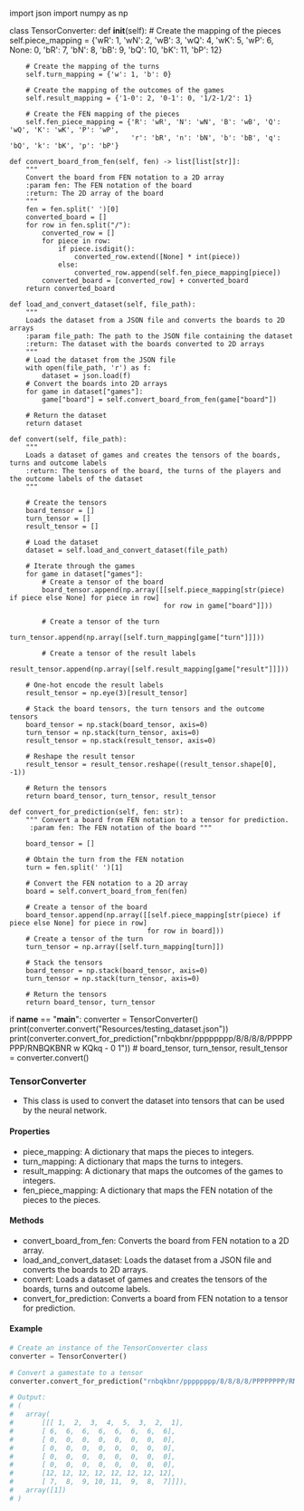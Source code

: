 import json
import numpy as np


class TensorConverter:
    def __init__(self):
        # Create the mapping of the pieces
        self.piece_mapping = {'wR': 1, 'wN': 2, 'wB': 3, 'wQ': 4, 'wK': 5, 'wP': 6, None: 0,
                              'bR': 7, 'bN': 8, 'bB': 9, 'bQ': 10, 'bK': 11, 'bP': 12}

        # Create the mapping of the turns
        self.turn_mapping = {'w': 1, 'b': 0}

        # Create the mapping of the outcomes of the games
        self.result_mapping = {'1-0': 2, '0-1': 0, '1/2-1/2': 1}

        # Create the FEN mapping of the pieces
        self.fen_piece_mapping = {'R': 'wR', 'N': 'wN', 'B': 'wB', 'Q': 'wQ', 'K': 'wK', 'P': 'wP',
                                  'r': 'bR', 'n': 'bN', 'b': 'bB', 'q': 'bQ', 'k': 'bK', 'p': 'bP'}

    def convert_board_from_fen(self, fen) -> list[list[str]]:
        """
        Convert the board from FEN notation to a 2D array
        :param fen: The FEN notation of the board
        :return: The 2D array of the board
        """
        fen = fen.split(' ')[0]
        converted_board = []
        for row in fen.split("/"):
            converted_row = []
            for piece in row:
                if piece.isdigit():
                    converted_row.extend([None] * int(piece))
                else:
                    converted_row.append(self.fen_piece_mapping[piece])
            converted_board = [converted_row] + converted_board
        return converted_board

    def load_and_convert_dataset(self, file_path):
        """
        Loads the dataset from a JSON file and converts the boards to 2D arrays
        :param file_path: The path to the JSON file containing the dataset
        :return: The dataset with the boards converted to 2D arrays
        """
        # Load the dataset from the JSON file
        with open(file_path, 'r') as f:
            dataset = json.load(f)
        # Convert the boards into 2D arrays
        for game in dataset["games"]:
            game["board"] = self.convert_board_from_fen(game["board"])

        # Return the dataset
        return dataset

    def convert(self, file_path):
        """
        Loads a dataset of games and creates the tensors of the boards, turns and outcome labels
        :return: The tensors of the board, the turns of the players and the outcome labels of the dataset
        """

        # Create the tensors
        board_tensor = []
        turn_tensor = []
        result_tensor = []

        # Load the dataset
        dataset = self.load_and_convert_dataset(file_path)

        # Iterate through the games
        for game in dataset["games"]:
            # Create a tensor of the board
            board_tensor.append(np.array([[self.piece_mapping[str(piece) if piece else None] for piece in row]
                                          for row in game["board"]]))

            # Create a tensor of the turn
            turn_tensor.append(np.array([self.turn_mapping[game["turn"]]]))

            # Create a tensor of the result labels
            result_tensor.append(np.array([self.result_mapping[game["result"]]]))

        # One-hot encode the result labels
        result_tensor = np.eye(3)[result_tensor]

        # Stack the board tensors, the turn tensors and the outcome tensors
        board_tensor = np.stack(board_tensor, axis=0)
        turn_tensor = np.stack(turn_tensor, axis=0)
        result_tensor = np.stack(result_tensor, axis=0)

        # Reshape the result tensor
        result_tensor = result_tensor.reshape((result_tensor.shape[0], -1))

        # Return the tensors
        return board_tensor, turn_tensor, result_tensor

    def convert_for_prediction(self, fen: str):
        """ Convert a board from FEN notation to a tensor for prediction.
         :param fen: The FEN notation of the board """

        board_tensor = []

        # Obtain the turn from the FEN notation
        turn = fen.split(' ')[1]

        # Convert the FEN notation to a 2D array
        board = self.convert_board_from_fen(fen)

        # Create a tensor of the board
        board_tensor.append(np.array([[self.piece_mapping[str(piece) if piece else None] for piece in row]
                                      for row in board]))
        # Create a tensor of the turn
        turn_tensor = np.array([self.turn_mapping[turn]])

        # Stack the tensors
        board_tensor = np.stack(board_tensor, axis=0)
        turn_tensor = np.stack(turn_tensor, axis=0)

        # Return the tensors
        return board_tensor, turn_tensor

if __name__ == "__main__":
    converter = TensorConverter()
    print(converter.convert("Resources/testing_dataset.json"))
    print(converter.convert_for_prediction("rnbqkbnr/pppppppp/8/8/8/8/PPPPPPPP/RNBQKBNR w KQkq - 0 1"))
    # board_tensor, turn_tensor, result_tensor = converter.convert()

### TensorConverter
- This class is used to convert the dataset into tensors that can be used by the neural network.

#### Properties
- piece_mapping: A dictionary that maps the pieces to integers.
- turn_mapping: A dictionary that maps the turns to integers.
- result_mapping: A dictionary that maps the outcomes of the games to integers.
- fen_piece_mapping: A dictionary that maps the FEN notation of the pieces to the pieces.

#### Methods
- convert_board_from_fen: Converts the board from FEN notation to a 2D array.
- load_and_convert_dataset: Loads the dataset from a JSON file and converts the boards to 2D arrays.
- convert: Loads a dataset of games and creates the tensors of the boards, turns and outcome labels.
- convert_for_prediction: Converts a board from FEN notation to a tensor for prediction.

#### Example
```python
# Create an instance of the TensorConverter class
converter = TensorConverter()

# Convert a gamestate to a tensor
converter.convert_for_prediction("rnbqkbnr/pppppppp/8/8/8/8/PPPPPPPP/RNBQKBNR w KQkq - 0 1")

# Output: 
# (
#   array(
#       [[[ 1,  2,  3,  4,  5,  3,  2,  1],
#       [ 6,  6,  6,  6,  6,  6,  6,  6],
#       [ 0,  0,  0,  0,  0,  0,  0,  0],
#       [ 0,  0,  0,  0,  0,  0,  0,  0],
#       [ 0,  0,  0,  0,  0,  0,  0,  0],
#       [ 0,  0,  0,  0,  0,  0,  0,  0],
#       [12, 12, 12, 12, 12, 12, 12, 12],
#       [ 7,  8,  9, 10, 11,  9,  8,  7]]]),
#   array([1])
# )
```